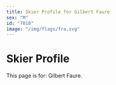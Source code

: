 ```yaml
---
title: Skier Profile for Gilbert Faure
sex: "M"
id: "7010"
image: "/img/flags/fra.svg" 
---
```


# Skier Profile

This page is for: Gilbert Faure.
    